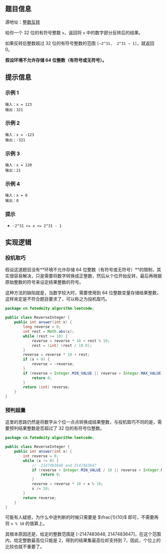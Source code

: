 
<!--more-->

## 题目信息

源地址：[整数反转](https://leetcode.cn/problems/reverse-integer/)

给你一个 32 位的有符号整数 `x`，返回将 `x` 中的数字部分反转后的结果。

如果反转后整数超过 32 位的有符号整数的范围 `[−2^31,  2^31 − 1]`，就返回 0。

**假设环境不允许存储 64 位整数（有符号或无符号）。**

## 提示信息

### 示例 1

```
输入：x = 123
输出：321
```

### 示例 2

```
输入：x = -123
输出：-321
```

### 示例 3

```
输入：x = 120
输出：21
```

### 示例 4

```
输入：x = 0
输出：0
```

### 提示

- `-2^31 <= x <= 2^31 - 1`

## 实现逻辑

### 投机取巧

假设这道题目没有**环境不允许存储 64 位整数（有符号或无符号）**的限制，其实很容易解决，只是需要将数字转换成正整数，然后从个位开始反转，最后再根据原始整数的符号来设定结果整数的符号。

这种方法的缺陷就是，当数字较大时，需要使用到 64 位整数变量存储结果整数，这样肯定是不符合题目要求了，可以称之为投机取巧。

```java
package cn.fatedeity.algorithm.leetcode;

public class ReverseInteger {
    public int answer(int x) {
        long reverse = 0;
        int rest = Math.abs(x);
        while (rest >= 10) {
            reverse = reverse * 10 + rest % 10;
            rest = (int) (rest / 10.0);
        }
        reverse = reverse * 10 + rest;
        if (x < 0) {
            reverse = -reverse;
        }
        if (reverse < Integer.MIN_VALUE || reverse > Integer.MAX_VALUE) {
            return 0;
        }
        return (int) reverse;
    }
}
```

### 预判超量

这里的思路仍然是将数字从个位一点点转换成结果整数，与投机取巧不同的是，需要预判结果整数是否超过了 32 位的有符号位整数。

```java
package cn.fatedeity.algorithm.leetcode;

public class ReverseInteger {
    public int answer(int x) {
        int reverse = 0;
        while (x != 0) {
            // -2147483648 and 2147483647
            if (reverse < Integer.MIN_VALUE / 10 || reverse > Integer.MAX_VALUE / 10) {
                return 0;
            }
            reverse = reverse * 10 + x % 10;
            x /= 10;
        }
        return reverse;
    }
}
```

可能有人疑惑，为什么中途判断的时候只需要是 $\frac{1}{10}$ 即可，不需要再将 `x % 10` 的值算上。

其根本原因还是，给定的整数范围是 [-2147483648, 2147483647]，在这个范围内，给定整数最高位只能是 2，得到的结果集最高位却支持到 7，因此，个位上的比较也就不重要了。


